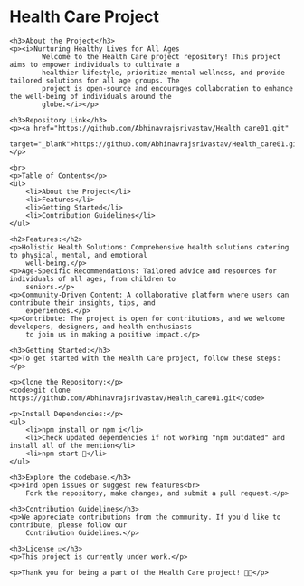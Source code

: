 <h1>Health Care Project</h1>

    <h3>About the Project</h3>
    <p><i>Nurturing Healthy Lives for All Ages
            Welcome to the Health Care project repository! This project aims to empower individuals to cultivate a
            healthier lifestyle, prioritize mental wellness, and provide tailored solutions for all age groups. The
            project is open-source and encourages collaboration to enhance the well-being of individuals around the
            globe.</i></p>

    <h3>Repository Link</h3>
    <p><a href="https://github.com/Abhinavrajsrivastav/Health_care01.git"
            target="_blank">https://github.com/Abhinavrajsrivastav/Health_care01.git</a></p>

    <br>
    <p>Table of Contents</p>
    <ul>
        <li>About the Project</li>
        <li>Features</li>
        <li>Getting Started</li>
        <li>Contribution Guidelines</li>
    </ul>

    <h2>Features:</h2>
    <p>Holistic Health Solutions: Comprehensive health solutions catering to physical, mental, and emotional
        well-being.</p>
    <p>Age-Specific Recommendations: Tailored advice and resources for individuals of all ages, from children to
        seniors.</p>
    <p>Community-Driven Content: A collaborative platform where users can contribute their insights, tips, and
        experiences.</p>
    <p>Contribute: The project is open for contributions, and we welcome developers, designers, and health enthusiasts
        to join us in making a positive impact.</p>

    <h3>Getting Started:</h3>
    <p>To get started with the Health Care project, follow these steps:</p>

    <p>Clone the Repository:</p>
    <code>git clone https://github.com/Abhinavrajsrivastav/Health_care01.git</code>

    <p>Install Dependencies:</p>
    <ul>
        <li>npm install or npm i</li>
        <li>Check updated dependencies if not working "npm outdated" and install all of the mention</li>
        <li>npm start 🚤</li>
    </ul>

    <h3>Explore the codebase.</h3>
    <p>Find open issues or suggest new features<br>
        Fork the repository, make changes, and submit a pull request.</p>

    <h3>Contribution Guidelines</h3>
    <p>We appreciate contributions from the community. If you'd like to contribute, please follow our
        Contribution Guidelines.</p>

    <h3>License ☑️</h3>
    <p>This project is currently under work.</p>

    <p>Thank you for being a part of the Health Care project! 🌱💪</p>
